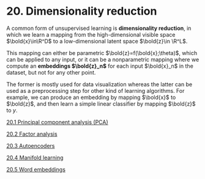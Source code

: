 # 20. Dimensionality reduction

A common form of unsupervised learning is **dimensionality reduction**, in which we learn a mapping from the high-dimensional visible space $\bold{x}\in\R^D$ to a low-dimensional latent space $\bold{z}\in \R^L$.

This mapping can either be parametric $\bold{z}=f(\bold{x};\theta)$, which can be applied to any input, or it can be a nonparametric mapping where we compute an **embeddings $\bold{z}_n$** for each input $\bold{x}_n$ in the dataset, but not for any other point.

The former is mostly used for data visualization whereas the latter can be used as a preprocessing step for other kind of learning algorithms. For example, we can produce an embedding by mapping $\bold{x}$ to $\bold{z}$, and then learn a simple linear classifier by mapping $\bold{z}$ to $y$.

[20.1 Principal component analysis (PCA)](20%20Dimensionality%20reduction%20fa1e814d9e844ba5803f102292128778/20%201%20Principal%20component%20analysis%20(PCA)%20e3f4602aa8d24f039f29ac71f278bb89.md)

[20.2 Factor analysis](20%20Dimensionality%20reduction%20fa1e814d9e844ba5803f102292128778/20%202%20Factor%20analysis%207053895183964b1c916de1e306bc8d6e.md)

[20.3 Autoencoders](20%20Dimensionality%20reduction%20fa1e814d9e844ba5803f102292128778/20%203%20Autoencoders%201baa6d7bb3064c43b47de4843705ccb4.md)

[20.4 Manifold learning](20%20Dimensionality%20reduction%20fa1e814d9e844ba5803f102292128778/20%204%20Manifold%20learning%209e3c81ac116846bf9c74cfdf879753d6.md)

[20.5 Word embeddings](20%20Dimensionality%20reduction%20fa1e814d9e844ba5803f102292128778/20%205%20Word%20embeddings%2075edfea25ab9457a8806da23e5542d0a.md)